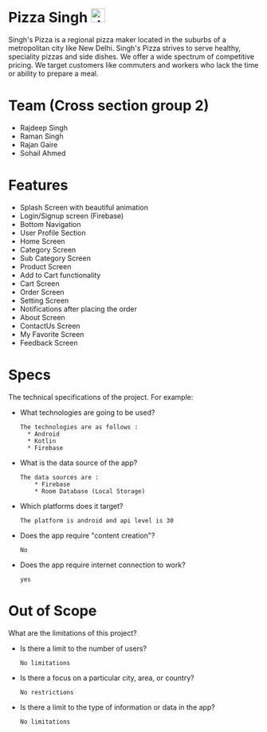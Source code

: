 # Pizza Singh <img src="https://uxwing.com/wp-content/themes/uxwing/download/food-and-drinks/pizza-icon.png" alt="drawing" width="28"/>

Singh's Pizza is a regional pizza maker located in the suburbs of a metropolitan city like New Delhi. Singh's Pizza strives to serve healthy, speciality pizzas and side dishes. We offer a wide spectrum of competitive pricing. We target customers like commuters and workers who lack the time or ability to prepare a meal.

# Team (Cross section group 2)

- Rajdeep Singh
- Raman Singh
- Rajan Gaire
- Sohail Ahmed

# Features

- Splash Screen with beautiful animation
- Login/Signup screen (Firebase)
- Bottom Navigation
- User Profile Section
- Home Screen
- Category Screen
- Sub Category Screen
- Product Screen
- Add to Cart functionality
- Cart Screen
- Order Screen
- Setting Screen
- Notifications after placing the order
- About Screen
- ContactUs Screen
- My Favorite Screen
- Feedback Screen

# Specs

The technical specifications of the project. For example:

- What technologies are going to be used?
  ```
  The technologies are as follows :
    * Android
    * Kotlin
    * Firebase
    ```
- What is the data source of the app?
  
  ```
  The data sources are :
      * Firebase
      * Room Database (Local Storage)
  ```

- Which platforms does it target?
  
  ```
  The platform is android and api level is 30
   ```

- Does the app require "content creation"?
 
   ```
   No
   ```

- Does the app require internet connection to work?
  ```
  yes
  ```

# Out of Scope

What are the limitations of this project?
- Is there a limit to the number of users?
  ```
  No limitations
  ```
- Is there a focus on a particular city, area, or country?
  ```
  No restrictions
  ```
- Is there a limit to the type of information or data in the app?
  ```
  No limitations
  ```
